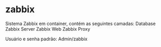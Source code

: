 # zabbix

Sistema Zabbix em container, contém as seguintes camadas:
  Database
  Zabbix Server
  Zabbix Web
  Zabbix Proxy

Usuário e senha padrão:
  Admin/zabbix
